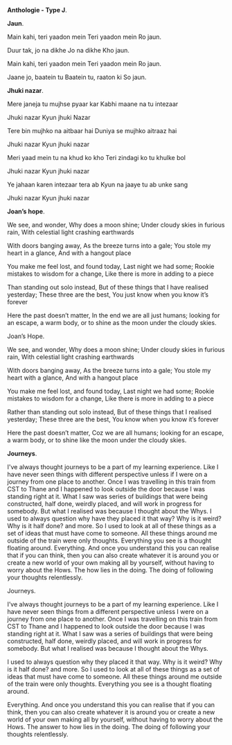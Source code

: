 **Anthologie - Type J**.

**Jaun**.

Main kahi, teri yaadon mein
Teri yaadon mein
Ro jaun.

Duur tak, jo na dikhe
Jo na dikhe
Kho jaun.

Main kahi, teri yaadon mein
Teri yaadon mein
Ro jaun.

Jaane jo, baatein tu
Baatein tu, raaton ki
So jaun.

**Jhuki nazar**.

Mere janeja tu mujhse pyaar kar 
Kabhi maane na tu intezaar

Jhuki nazar 
Kyun jhuki Nazar

Tere bin mujhko na aitbaar hai
Duniya se mujhko aitraaz hai

Jhuki nazar
Kyun jhuki nazar

Meri yaad mein tu na khud ko kho
Teri zindagi ko tu khulke bol

Jhuki nazar
Kyun jhuki nazar

Ye jahaan karen intezaar tera ab
Kyun na jaaye tu ab unke sang

Jhuki nazar
Kyun jhuki nazar

**Joan’s hope**.

We see, and wonder,
Why does a moon shine;
Under cloudy skies in furious rain,
With celestial light crashing earthwards

With doors banging away,
As the breeze turns into a gale;
You stole my heart in a glance,
And with a hangout place

You make me feel lost, and found today,
Last night we had some;
Rookie mistakes to wisdom for a change,
Like there is more in adding to a piece

Than standing out solo instead,
But of these things that I have realised yesterday;
These three are the best,
You just know when you know it’s forever

Here the past doesn’t matter,
In the end we are all just humans;
looking for an escape, a warm body,
or to shine as the moon under the cloudy skies.

Joan’s Hope.

We see, and wonder, 
Why does a moon shine; 
Under cloudy skies in furious rain, 
With celestial light crashing earthwards

With doors banging away, 
As the breeze turns into a gale; 
You stole my heart with a glance, 
And with a hangout place

You make me feel lost, and found today, 
Last night we had some; 
Rookie mistakes to wisdom for a change, 
Like there is more in adding to a piece

Rather than standing out solo instead, 
But of these things that I realised yesterday; 
These three are the best, 
You know when you know it’s forever

Here the past doesn’t matter, 
Coz we are all humans; looking for an escape, a warm body, or to shine like the moon under the cloudy skies.

**Journeys**.

I've always thought journeys to be a part of my learning experience. Like I have never seen things with different perspective unless if I were on a journey from one place to another. Once I was travelling in this train from CST to Thane and I happened to look outside the door because I was standing right at it. What I saw was series of buildings that were being constructed, half done, weirdly placed, and will work in progress for somebody. But what I realised was because I thought about the Whys. I used to always question why have they placed it that way? Why is it weird? Why is it half done? and more. So I used to look at all of these things as a set of ideas that must have come to someone. All these things around me outside of the train were only thoughts. Everything you see is a thought floating around. Everything. And once you understand this you can realise that if you can think, then you can also create whatever it is around you or create a new world of your own making all by yourself, without having to worry about the Hows. The how lies in the doing. The doing of following your thoughts relentlessly.

Journeys.

I’ve always thought journeys to be a part of my learning experience. Like I have never seen things from a different perspective unless I were on a journey from one place to another. Once I was travelling on this train from CST to Thane and I happened to look outside the door because I was standing right at it. What I saw was a series of buildings that were being constructed, half done, weirdly placed, and will work in progress for somebody. But what I realised was because I thought about the Whys. 

I used to always question why they placed it that way. Why is it weird? Why is it half done? and more. So I used to look at all of these things as a set of ideas that must have come to someone. All these things around me outside of the train were only thoughts. Everything you see is a thought floating around. 

Everything. And once you understand this you can realise that if you can think, then you can also create whatever it is around you or create a new world of your own making all by yourself, without having to worry about the Hows. The answer to how lies in the doing. The doing of following your thoughts relentlessly.